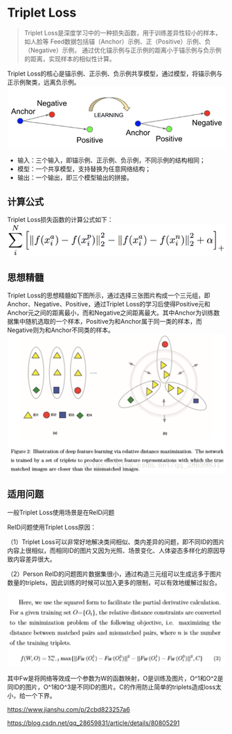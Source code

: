 # Triplet Loss

> Triplet Loss是深度学习中的一种损失函数，用于训练差异性较小的样本，如人脸等
> Feed数据包括锚（Anchor）示例、正（Positive）示例、负（Negative）示例，
> 通过优化锚示例与正示例的距离小于锚示例与负示例的距离，实现样本的相似性计算。

Triplet Loss的核心是锚示例、正示例、负示例共享模型，通过模型，将锚示例与正示例聚类，远离负示例。
![ ](../__pics/triplet_1.png)

- 输入：三个输入，即锚示例、正示例、负示例，不同示例的结构相同；
- 模型：一个共享模型，支持替换为任意网络结构；
- 输出：一个输出，即三个模型输出的拼接。

## 计算公式
Triplet Loss损失函数的计算公式如下：
![ ](../__pics/triplet_2.png)

## 思想精髓
Triplet Loss的思想精髓如下图所示，通过选择三张图片构成一个三元组，即Anchor、Negative、Positive，通过Triplet Loss的学习后使得Positive元和Anchor元之间的距离最小，而和Negative之间距离最大。其中Anchor为训练数据集中随机选取的一个样本，Positive为和Anchor属于同一类的样本，而Negative则为和Anchor不同类的样本。
![ ](../__pics/triplet_3.png)

## 适用问题
一般Triplet Loss使用场景是在ReID问题

ReID问题使用Triplet Loss原因：

（1）Triplet Loss可以非常好地解决类间相似、类内差异的问题，即不同ID的图片内容上很相似，而相同ID的图片又因为光照、场景变化、人体姿态多样化的原因导致内容差异很大。

（2）Person ReID的问题图片数据集很小，通过构造三元组可以生成远多于图片数量的triplets，因此训练的时候可以加入更多的限制，可以有效地缓解过拟合。

![ ](../__pics/Triplet_formula.png)

其中Fw是将网络等效成一个参数为W的函数映射，O是训练及图片，O^1和O^2是同ID的图片，O^1和O^3是不同ID的图片。C的作用防止简单的triplets造成loss太小，给一个下界。

https://www.jianshu.com/p/2cbd823257a6

https://blog.csdn.net/qq_28659831/article/details/80805291
